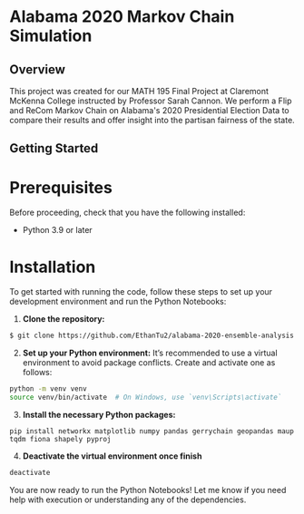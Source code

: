 # Alabama 2020 Markov Chain Simulation

## Overview

This project was created for our MATH 195 Final Project at Claremont McKenna College instructed by Professor Sarah Cannon. 
We perform a Flip and ReCom Markov Chain on Alabama's 2020 Presidential Election Data to compare their results and offer insight into the partisan fairness of the state.

## Getting Started

# Prerequisites

Before proceeding, check that you have the following installed:

- Python 3.9 or later 

# Installation

To get started with running the code, follow these steps to set up your
development environment and run the Python Notebooks:

1. **Clone the repository:**
```bash
$ git clone https://github.com/EthanTu2/alabama-2020-ensemble-analysis
```

2. **Set up your Python environment:**
It’s recommended to use a virtual environment to avoid package conflicts. Create and activate one as follows:

```bash
python -m venv venv
source venv/bin/activate  # On Windows, use `venv\Scripts\activate`
```

3. **Install the necessary Python packages:**

```
pip install networkx matplotlib numpy pandas gerrychain geopandas maup tqdm fiona shapely pyproj
```

4. **Deactivate the virtual environment once finish**

```bash
deactivate
```

You are now ready to run the Python Notebooks! Let me know if you need help with execution or understanding any of the dependencies.

